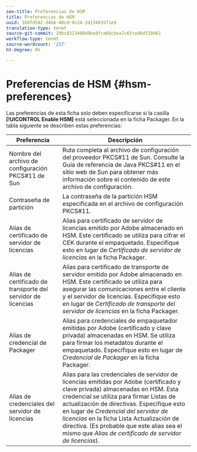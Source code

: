 ```yaml
---
seo-title: Preferencias de HSM
title: Preferencias de HSM
uuid: 1b97d582-d4b6-48cd-9c24-2d13493571e9
translation-type: tm+mt
source-git-commit: 29bc8323460d9be0fce66cbea7c6fce46df20d61
workflow-type: tm+mt
source-wordcount: '237'
ht-degree: 0%

---
```



# Preferencias de HSM {#hsm-preferences}

Las preferencias de esta ficha solo deben especificarse si la casilla **[!UICONTROL Enable HSM]** está seleccionada en la ficha Packager. En la tabla siguiente se describen estas preferencias:

| Preferencia | Descripción |
|---|---|
| Nombre del archivo de configuración PKCS#11 de Sun | Ruta completa al archivo de configuración del proveedor PKCS#11 de Sun. Consulte la Guía de referencia de Java PKCS#11 en el sitio web de Sun para obtener más información sobre el contenido de este archivo de configuración. |
| Contraseña de partición | La contraseña de la partición HSM especificada en el archivo de configuración PKCS#11. |
| Alias de certificado de servidor de licencias | Alias para certificado de servidor de licencias emitido por Adobe almacenado en HSM. Este certificado se utiliza para cifrar el CEK durante el empaquetado. Especifique esto en lugar de *Certificado de servidor de licencias* en la ficha Packager. |
| Alias de certificado de transporte del servidor de licencias | Alias para certificado de transporte de servidor emitido por Adobe almacenado en HSM. Este certificado se utiliza para asegurar las comunicaciones entre el cliente y el servidor de licencias. Especifique esto en lugar de *Certificado de transporte del servidor de licencias* en la ficha Packager. |
| Alias de credencial de Packager | Alias para credenciales de empaquetador emitidas por Adobe (certificado y clave privada) almacenadas en HSM. Se utiliza para firmar los metadatos durante el empaquetado. Especifique esto en lugar de *Credencial de Packager* en la ficha Packager. |
| Alias de credenciales del servidor de licencias | Alias para las credenciales de servidor de licencias emitidas por Adobe (certificado y clave privada) almacenadas en HSM. Esta credencial se utiliza para firmar Listas de actualización de directivas. Especifique esto en lugar de *Credencial del servidor de licencias* en la ficha Lista Actualización de directiva. (Es probable que este alias sea el mismo que *Alias de certificado de servidor de licencias*). |

